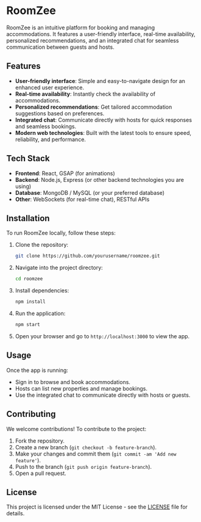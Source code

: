 
# RoomZee

RoomZee is an intuitive platform for booking and managing accommodations. It features a user-friendly interface, real-time availability, personalized recommendations, and an integrated chat for seamless communication between guests and hosts.

## Features

- **User-friendly interface**: Simple and easy-to-navigate design for an enhanced user experience.
- **Real-time availability**: Instantly check the availability of accommodations.
- **Personalized recommendations**: Get tailored accommodation suggestions based on preferences.
- **Integrated chat**: Communicate directly with hosts for quick responses and seamless bookings.
- **Modern web technologies**: Built with the latest tools to ensure speed, reliability, and performance.

## Tech Stack

- **Frontend**: React, GSAP (for animations)
- **Backend**: Node.js, Express (or other backend technologies you are using)
- **Database**: MongoDB / MySQL (or your preferred database)
- **Other**: WebSockets (for real-time chat), RESTful APIs

## Installation

To run RoomZee locally, follow these steps:

1. Clone the repository:

   ```bash
   git clone https://github.com/yourusername/roomzee.git
   ```

2. Navigate into the project directory:

   ```bash
   cd roomzee
   ```

3. Install dependencies:

   ```bash
   npm install
   ```

4. Run the application:

   ```bash
   npm start
   ```

5. Open your browser and go to `http://localhost:3000` to view the app.

## Usage

Once the app is running:

- Sign in to browse and book accommodations.
- Hosts can list new properties and manage bookings.
- Use the integrated chat to communicate directly with hosts or guests.

## Contributing

We welcome contributions! To contribute to the project:

1. Fork the repository.
2. Create a new branch (`git checkout -b feature-branch`).
3. Make your changes and commit them (`git commit -am 'Add new feature'`).
4. Push to the branch (`git push origin feature-branch`).
5. Open a pull request.

## License

This project is licensed under the MIT License - see the [LICENSE](LICENSE) file for details.
